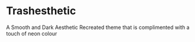 # Trashesthetic
A Smooth and Dark Aesthetic Recreated theme that is complimented with a touch of  neon colour
